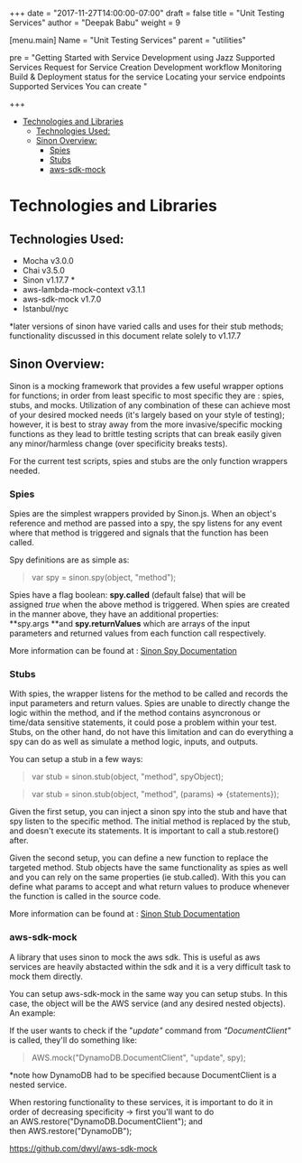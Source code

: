 +++
date = "2017-11-27T14:00:00-07:00"
draft = false
title = "Unit Testing Services"
author = "Deepak Babu"
weight = 9

[menu.main]
Name = "Unit Testing Services"
parent = "utilities"

pre = "Getting Started with Service Development using Jazz Supported Services Request for Service Creation Development workflow Monitoring Build & Deployment status for the service Locating your service endpoints Supported Services You can create "


+++
<!-- Unit Testing Services
===================== -->

-   [Technologies and
    Libraries](#id1)
    -   [Technologies Used:](#id2)
    -   [Sinon Overview:](#id3)
        -   [Spies](#id4)
        -   [Stubs](#id5)
        -   [aws-sdk-mock](#id6)

<div id='id1'></div>

Technologies and Libraries
==========================

<div id='id1'></div>

Technologies Used:
------------------

-   Mocha v3.0.0
-   Chai v3.5.0
-   Sinon v1.17.7 \*
-   aws-lambda-mock-context v3.1.1
-   aws-sdk-mock v1.7.0
-   Istanbul/nyc 

\*later versions of sinon have varied calls and uses for their stub
methods; functionality discussed in this document relate solely to
v1.17.7

<div id='id3'></div>

Sinon Overview:
---------------

Sinon is a mocking framework that provides a few useful wrapper options
for functions; in order from least specific to most specific they are :
spies, stubs, and mocks. Utilization of any combination of these can
achieve most of your desired mocked needs (it's largely based on your
style of testing); however, it is best to stray away from the more
invasive/specific mocking functions as they lead to brittle testing
scripts that can break easily given any minor/harmless change (over
specificity breaks tests). 

For the current test scripts, spies and stubs are the only function
wrappers needed.

<div id='id4'></div>

### Spies

Spies are the simplest wrappers provided by Sinon.js. When an object's
reference and method are passed into a spy, the spy listens for any
event where that method is triggered and signals that the function has
been called. 

Spy definitions are as simple as:

  > var spy = sinon.spy(object, "method");

Spies have a flag boolean: **spy.called** (default false) that will be
assigned *true* when the above method is triggered. When spies are
created in the manner above, they have an additional properties:
**spy.args **and **spy.returnValues** which are arrays of the input
parameters and returned values from each function call respectively. 

More information can be found at : [Sinon Spy
Documentation](http://sinonjs.org/releases/v1.17.7/spies/)

<div id='id5'></div>

### Stubs

With spies, the wrapper listens for the method to be called and records
the input parameters and return values. Spies are unable to directly
change the logic within the method, and if the method contains
asyncronous or time/data sensitive statements, it could pose a problem
within your test. Stubs, on the other hand, do not have this limitation
and can do everything a spy can do as well as simulate a method logic,
inputs, and outputs. 

You can setup a stub in a few ways: 

  > var stub = sinon.stub(object, "method", spyObject);

  > var stub = sinon.stub(object, "method", (params) => {statements});

Given the first setup, you can inject a sinon spy into the stub and have
that spy listen to the specific method. The initial method is replaced
by the stub, and doesn't execute its statements. It is important to
call a stub.restore() after.

Given the second setup, you can define a new function to replace the
targeted method. Stub objects have the same functionality as spies as
well and you can rely on the same properties (ie stub.called). With this
you can define what params to accept and what return values to produce
whenever the function is called in the source code. 

More information can be found at : [Sinon Stub
Documentation](http://sinonjs.org/releases/v1.17.7/stubs/)

<div id='id6'></div>

### aws-sdk-mock

A library that uses sinon to mock the aws sdk. This is useful as aws
services are heavily abstacted within the sdk and it is a very difficult
task to mock them directly.

You can setup aws-sdk-mock in the same way you can setup stubs. In this
case, the object will be the AWS service (and any desired nested
objects). An example:

If the user wants to check if the "*update"* command from *"DocumentClient"* is called, they'll do something like:

  > AWS.mock("DynamoDB.DocumentClient", "update", spy);

*note how DynamoDB had to be specified because DocumentClient is a nested service.

When restoring functionality to these services, it is important to do it
in order of decreasing specificity → first you'll want to do
an AWS.restore("DynamoDB.DocumentClient"); and
then AWS.restore("DynamoDB");

<https://github.com/dwyl/aws-sdk-mock>
